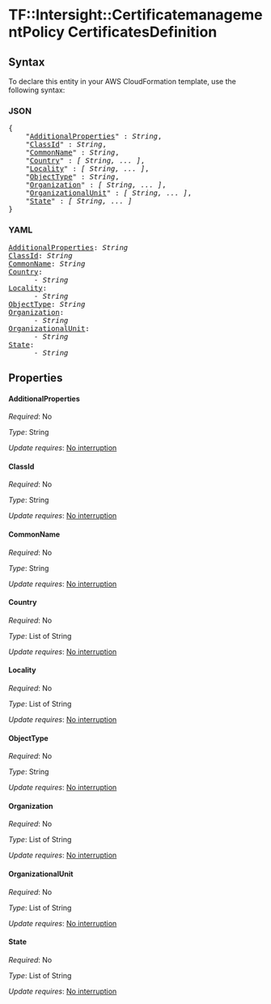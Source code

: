 # TF::Intersight::CertificatemanagementPolicy CertificatesDefinition

## Syntax

To declare this entity in your AWS CloudFormation template, use the following syntax:

### JSON

<pre>
{
    "<a href="#additionalproperties" title="AdditionalProperties">AdditionalProperties</a>" : <i>String</i>,
    "<a href="#classid" title="ClassId">ClassId</a>" : <i>String</i>,
    "<a href="#commonname" title="CommonName">CommonName</a>" : <i>String</i>,
    "<a href="#country" title="Country">Country</a>" : <i>[ String, ... ]</i>,
    "<a href="#locality" title="Locality">Locality</a>" : <i>[ String, ... ]</i>,
    "<a href="#objecttype" title="ObjectType">ObjectType</a>" : <i>String</i>,
    "<a href="#organization" title="Organization">Organization</a>" : <i>[ String, ... ]</i>,
    "<a href="#organizationalunit" title="OrganizationalUnit">OrganizationalUnit</a>" : <i>[ String, ... ]</i>,
    "<a href="#state" title="State">State</a>" : <i>[ String, ... ]</i>
}
</pre>

### YAML

<pre>
<a href="#additionalproperties" title="AdditionalProperties">AdditionalProperties</a>: <i>String</i>
<a href="#classid" title="ClassId">ClassId</a>: <i>String</i>
<a href="#commonname" title="CommonName">CommonName</a>: <i>String</i>
<a href="#country" title="Country">Country</a>: <i>
      - String</i>
<a href="#locality" title="Locality">Locality</a>: <i>
      - String</i>
<a href="#objecttype" title="ObjectType">ObjectType</a>: <i>String</i>
<a href="#organization" title="Organization">Organization</a>: <i>
      - String</i>
<a href="#organizationalunit" title="OrganizationalUnit">OrganizationalUnit</a>: <i>
      - String</i>
<a href="#state" title="State">State</a>: <i>
      - String</i>
</pre>

## Properties

#### AdditionalProperties

_Required_: No

_Type_: String

_Update requires_: [No interruption](https://docs.aws.amazon.com/AWSCloudFormation/latest/UserGuide/using-cfn-updating-stacks-update-behaviors.html#update-no-interrupt)

#### ClassId

_Required_: No

_Type_: String

_Update requires_: [No interruption](https://docs.aws.amazon.com/AWSCloudFormation/latest/UserGuide/using-cfn-updating-stacks-update-behaviors.html#update-no-interrupt)

#### CommonName

_Required_: No

_Type_: String

_Update requires_: [No interruption](https://docs.aws.amazon.com/AWSCloudFormation/latest/UserGuide/using-cfn-updating-stacks-update-behaviors.html#update-no-interrupt)

#### Country

_Required_: No

_Type_: List of String

_Update requires_: [No interruption](https://docs.aws.amazon.com/AWSCloudFormation/latest/UserGuide/using-cfn-updating-stacks-update-behaviors.html#update-no-interrupt)

#### Locality

_Required_: No

_Type_: List of String

_Update requires_: [No interruption](https://docs.aws.amazon.com/AWSCloudFormation/latest/UserGuide/using-cfn-updating-stacks-update-behaviors.html#update-no-interrupt)

#### ObjectType

_Required_: No

_Type_: String

_Update requires_: [No interruption](https://docs.aws.amazon.com/AWSCloudFormation/latest/UserGuide/using-cfn-updating-stacks-update-behaviors.html#update-no-interrupt)

#### Organization

_Required_: No

_Type_: List of String

_Update requires_: [No interruption](https://docs.aws.amazon.com/AWSCloudFormation/latest/UserGuide/using-cfn-updating-stacks-update-behaviors.html#update-no-interrupt)

#### OrganizationalUnit

_Required_: No

_Type_: List of String

_Update requires_: [No interruption](https://docs.aws.amazon.com/AWSCloudFormation/latest/UserGuide/using-cfn-updating-stacks-update-behaviors.html#update-no-interrupt)

#### State

_Required_: No

_Type_: List of String

_Update requires_: [No interruption](https://docs.aws.amazon.com/AWSCloudFormation/latest/UserGuide/using-cfn-updating-stacks-update-behaviors.html#update-no-interrupt)

